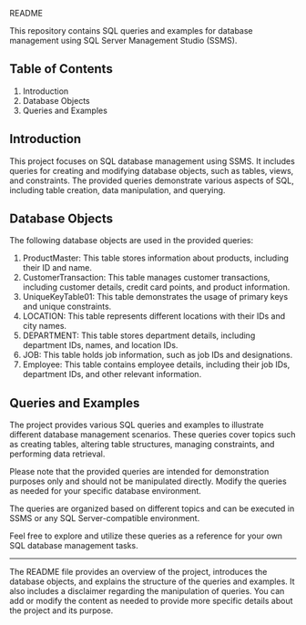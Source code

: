 README

This repository contains SQL queries and examples for database management using SQL Server Management Studio (SSMS).

## Table of Contents
1. Introduction
2. Database Objects
3. Queries and Examples

## Introduction
This project focuses on SQL database management using SSMS. It includes queries for creating and modifying database objects, such as tables, views, and constraints. The provided queries demonstrate various aspects of SQL, including table creation, data manipulation, and querying.

## Database Objects
The following database objects are used in the provided queries:

1. ProductMaster: This table stores information about products, including their ID and name.
2. CustomerTransaction: This table manages customer transactions, including customer details, credit card points, and product information.
3. UniqueKeyTable01: This table demonstrates the usage of primary keys and unique constraints.
4. LOCATION: This table represents different locations with their IDs and city names.
5. DEPARTMENT: This table stores department details, including department IDs, names, and location IDs.
6. JOB: This table holds job information, such as job IDs and designations.
7. Employee: This table contains employee details, including their job IDs, department IDs, and other relevant information.

## Queries and Examples
The project provides various SQL queries and examples to illustrate different database management scenarios. These queries cover topics such as creating tables, altering table structures, managing constraints, and performing data retrieval.

Please note that the provided queries are intended for demonstration purposes only and should not be manipulated directly. Modify the queries as needed for your specific database environment.

The queries are organized based on different topics and can be executed in SSMS or any SQL Server-compatible environment.

Feel free to explore and utilize these queries as a reference for your own SQL database management tasks.

-----------------------------------------------------------------------

The README file provides an overview of the project, introduces the database objects, and explains the structure of the queries and examples. It also includes a disclaimer regarding the manipulation of queries. You can add or modify the content as needed to provide more specific details about the project and its purpose.
